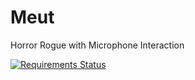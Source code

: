 # Meut
Horror Rogue with Microphone Interaction

[![Requirements Status](https://requires.io/github/bnidevs/Meut/requirements.svg?branch=master)](https://requires.io/github/bnidevs/Meut/requirements/?branch=master)
